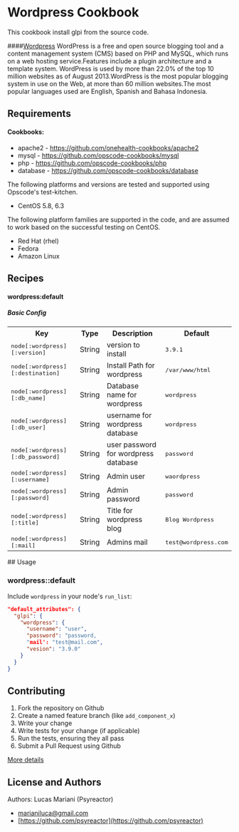Wordpress Cookbook
===============

This cookbook install glpi from the source code.

####[Wordpress](https://wordpress.org/)
WordPress is a free and open source blogging tool and a content management system (CMS) based on PHP and MySQL, which runs on a web hosting service.Features include a plugin architecture and a template system. WordPress is used by more than 22.0% of the top 10 million websites as of August 2013.WordPress is the most popular blogging system in use on the Web, at more than 60 million websites.The most popular languages used are English, Spanish and Bahasa Indonesia.

Requirements
------------
#### Cookbooks:

- apache2 - https://github.com/onehealth-cookbooks/apache2
- mysql - https://github.com/opscode-cookbooks/mysql
- php - https://github.com/opscode-cookbooks/php
- database - https://github.com/opscode-cookbooks/database

The following platforms and versions are tested and supported using Opscode's test-kitchen.

- CentOS 5.8, 6.3

The following platform families are supported in the code, and are assumed to work based on the successful testing on CentOS.


- Red Hat (rhel)
- Fedora
- Amazon Linux

Recipes
-------
#### wordpress:default
##### Basic Config

<table>
  <tr>
    <th>Key</th>
    <th>Type</th>
    <th>Description</th>
    <th>Default</th>
  </tr>
  <tr>
    <td><tt>node[:wordpress][:version]</tt></td>
    <td>String</td>
    <td>version to install</td>
    <td><tt>3.9.1</tt></td>
  </tr>
  <tr>
    <td><tt>node[:wordpress][:destination]</tt></td>
    <td>String</td>
    <td>Install Path for wordpress</td>
    <td><tt>/var/www/html</tt></td>
  </tr>
  <tr>
    <td><tt>node[:wordpress][:db_name]</tt></td>
    <td>String</td>
    <td>Database name for wordpress</td>
    <td><tt>wordpress</tt></td>
  </tr>
  <tr>
    <td><tt>node[:wordpress][:db_user]</tt></td>
    <td>String</td>
    <td>username for wordpress database</td>
    <td><tt>wordpress</tt></td>
  </tr>
  <tr>
    <td><tt>node[:wordpress][:db_password]</tt></td>
    <td>String</td>
    <td>user password for wordpress database</td>
    <td><tt>password</tt></td>
  </tr>
  <tr>
    <td><tt>node[:wordpress][:username]</tt></td>
    <td>String</td>
    <td>Admin user</td>
    <td><tt>waordpress</tt></td>
  </tr>
  <tr>
    <td><tt>node[:wordpress][:password]</tt></td>
    <td>String</td>
    <td>Admin password</td>
    <td><tt>password</tt></td>
  </tr>
  <tr>
    <td><tt>node[:wordpress][:title]</tt></td>
    <td>String</td>
    <td>Title for wordpress blog</td>
    <td><tt>Blog Wordpress</tt></td>
  </tr>
  <tr>
    <td><tt>node[:wordpress][:mail]</tt></td>
    <td>String</td>
    <td>Admins mail</td>
    <td><tt>test@wordpress.com</tt></td>
  </tr>
</table>
## Usage

### wordpress::default

Include `wordpress` in your node's `run_list`:

```json
"default_attributes": {
  "glpi": {
    "wordpress": {
      "username": "user",
      "password": "password,
      "mail': "test@mail.com",
      "vesion": "3.9.0"
    }
  }
}
```


Contributing
------------

1. Fork the repository on Github
2. Create a named feature branch (like `add_component_x`)
3. Write your change
4. Write tests for your change (if applicable)
5. Run the tests, ensuring they all pass
6. Submit a Pull Request using Github

[More details](https://github.com/psyreactor/wordpress-cookbook/blob/master/CONTRIBUTING.md)

License and Authors
-------------------
Authors:
Lucas Mariani (Psyreactor)
- [marianiluca@gmail.com](mailto:marianiluca@gmail.com)
- [https://github.com/psyreactor](https://github.com/psyreactor)
